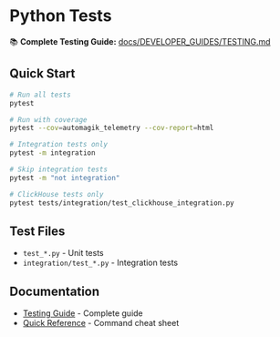 # Python Tests

📚 **Complete Testing Guide:** [docs/DEVELOPER_GUIDES/TESTING.md](../../docs/DEVELOPER_GUIDES/TESTING.md)

## Quick Start

```bash
# Run all tests
pytest

# Run with coverage
pytest --cov=automagik_telemetry --cov-report=html

# Integration tests only
pytest -m integration

# Skip integration tests
pytest -m "not integration"

# ClickHouse tests only
pytest tests/integration/test_clickhouse_integration.py
```

## Test Files

- `test_*.py` - Unit tests
- `integration/test_*.py` - Integration tests

## Documentation

- [Testing Guide](../../docs/DEVELOPER_GUIDES/TESTING.md) - Complete guide
- [Quick Reference](../../docs/USER_GUIDES/QUICK_REFERENCE.md) - Command cheat sheet
